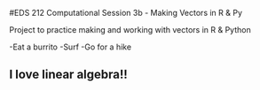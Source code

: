 #EDS 212 Computational Session 3b - Making Vectors in R & Py

Project to practice making and working with vectors in R & Python

-Eat a burrito 
-Surf
-Go for a hike

## I love linear algebra!!
